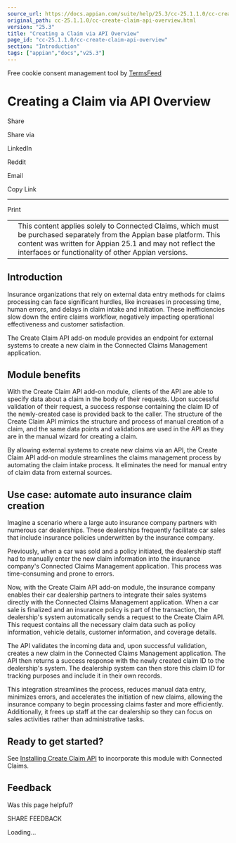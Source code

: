 ```yaml
---
source_url: https://docs.appian.com/suite/help/25.3/cc-25.1.1.0/cc-create-claim-api-overview.html
original_path: cc-25.1.1.0/cc-create-claim-api-overview.html
version: "25.3"
title: "Creating a Claim via API Overview"
page_id: "cc-25.1.1.0/cc-create-claim-api-overview"
section: "Introduction"
tags: ["appian","docs","v25.3"]
---
```



Free cookie consent management tool by [TermsFeed](https://www.termsfeed.com/)

# Creating a Claim via API Overview

Share

Share via

LinkedIn

Reddit

Email

Copy Link

* * *

Print

<table><tbody><tr><td><i class="fa fa-check-square-o" aria-hidden="true"></i></td><td>This content applies solely to Connected Claims, which must be purchased separately from the Appian base platform. This content was written for Appian 25.1 and may not reflect the interfaces or functionality of other Appian versions.</td></tr></tbody></table>

## Introduction

Insurance organizations that rely on external data entry methods for claims processing can face significant hurdles, like increases in processing time, human errors, and delays in claim intake and initiation. These inefficiencies slow down the entire claims workflow, negatively impacting operational effectiveness and customer satisfaction.

The Create Claim API add-on module provides an endpoint for external systems to create a new claim in the Connected Claims Management application.

## Module benefits

With the Create Claim API add-on module, clients of the API are able to specify data about a claim in the body of their requests. Upon successful validation of their request, a success response containing the claim ID of the newly-created case is provided back to the caller. The structure of the Create Claim API mimics the structure and process of manual creation of a claim, and the same data points and validations are used in the API as they are in the manual wizard for creating a claim.

By allowing external systems to create new claims via an API, the Create Claim API add-on module streamlines the claims management process by automating the claim intake process. It eliminates the need for manual entry of claim data from external sources.

## Use case: automate auto insurance claim creation

Imagine a scenario where a large auto insurance company partners with numerous car dealerships. These dealerships frequently facilitate car sales that include insurance policies underwritten by the insurance company.

Previously, when a car was sold and a policy initiated, the dealership staff had to manually enter the new claim information into the insurance company's Connected Claims Management application. This process was time-consuming and prone to errors.

Now, with the Create Claim API add-on module, the insurance company enables their car dealership partners to integrate their sales systems directly with the Connected Claims Management application. When a car sale is finalized and an insurance policy is part of the transaction, the dealership's system automatically sends a request to the Create Claim API. This request contains all the necessary claim data such as policy information, vehicle details, customer information, and coverage details.

The API validates the incoming data and, upon successful validation, creates a new claim in the Connected Claims Management application. The API then returns a success response with the newly created claim ID to the dealership's system. The dealership system can then store this claim ID for tracking purposes and include it in their own records.

This integration streamlines the process, reduces manual data entry, minimizes errors, and accelerates the initiation of new claims, allowing the insurance company to begin processing claims faster and more efficiently. Additionally, it frees up staff at the car dealership so they can focus on sales activities rather than administrative tasks.

## Ready to get started?

See [Installing Create Claim API](cc-install-create-claim-api.html) to incorporate this module with Connected Claims.

## Feedback

Was this page helpful?

SHARE FEEDBACK

Loading...